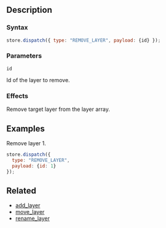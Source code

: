 ## Description

### Syntax

```javascript
store.dispatch({ type: "REMOVE_LAYER", payload: {id} });
```

### Parameters

`id`

Id of the layer to remove.

### Effects

Remove target layer from the layer array.

## Examples

Remove layer 1.

```javascript
store.dispatch({
  type: "REMOVE_LAYER",
  payload: {id: 1}
});
```

## Related

- [add_layer](./add_layer.md)
- [move_layer](./move_layer.md)
- [rename_layer](./rename_layer.md)
